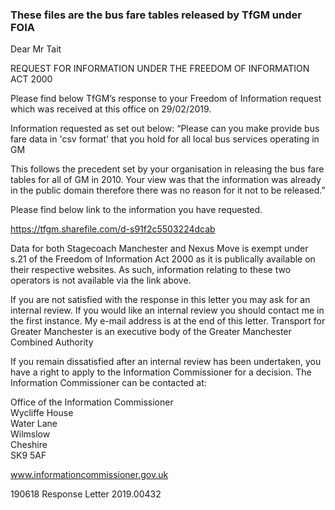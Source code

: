 ### These files are the bus fare tables released by TfGM under FOIA

Dear Mr Tait 
 
REQUEST FOR INFORMATION UNDER THE FREEDOM OF INFORMATION ACT 
2000 
 
Please find below TfGM’s response to your Freedom of Information request 
which was received at this office on 29/02/2019. 
 
Information requested as set out below: 
“Please can you make provide bus fare data in 'csv format' that you hold for all 
local bus services operating in GM 
 
This follows the precedent set by your organisation in releasing the bus fare 
tables for all of GM in 2010. Your view was that the information was already in 
the public domain therefore there was no reason for it not to be released.” 
 
Please find below link to the information you have requested. 
 
https://tfgm.sharefile.com/d-s91f2c5503224dcab 
 
 
Data for both Stagecoach Manchester and Nexus Move is exempt under s.21 of 
the Freedom of Information Act 2000 as it is publically available on their 
respective websites. As such, information relating to these two operators is not 
available via the link above. 
 
If you are not satisfied with the response in this letter you may ask for an internal 
review. If you would like an internal review you should contact me in the first 
instance. My e-mail address is at the end of this letter. 
Transport for Greater Manchester is an executive body of the Greater Manchester Combined Authority 

 
If you remain dissatisfied after an internal review has been undertaken, you have 
a right to apply to the Information Commissioner for a decision.  The Information 
Commissioner can be contacted at: 
 
Office of the Information Commissioner  
Wycliffe House  
Water Lane  
Wilmslow  
Cheshire  
SK9 5AF  
 
www.informationcommissioner.gov.uk 
 
190618 Response Letter 2019.00432 
